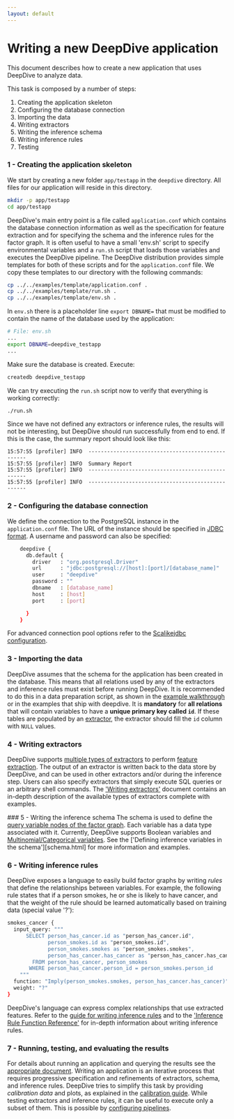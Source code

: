 ```yaml
---
layout: default
---
```


# Writing a new DeepDive application

This document describes how to create a new application that uses DeepDive to
analyze data.

This task is composed by a number of steps:

1. Creating the application skeleton
2. Configuring the database connection
3. Importing the data
4. Writing extractors
5. Writing the inference schema
6. Writing inference rules
7. Testing

### 1 - Creating the application skeleton

We start by creating a new folder `app/testapp` in the `deepdive` directory. All
files for our application will reside in this directory.

```bash
mkdir -p app/testapp
cd app/testapp
```

DeepDive's main entry point is a file called `application.conf` which contains
the database connection information as well as the specification for feature
extraction and for specifying the schema and the inference rules for the factor
graph. It is often useful to have a small 'env.sh' script to specify
environmental variables and a `run.sh` script that loads those variables and
executes the DeepDive pipeline. The DeepDive distribution provides simple
templates for both of these scripts and for the `application.conf` file. We copy
these templates to our directory with the following commands:

```bash
cp ../../examples/template/application.conf .
cp ../../examples/template/run.sh .
cp ../../examples/template/env.sh .
```

In `env.sh` there is a placeholder line `export DBNAME=` that must be modified
to contain the name of the database used by the application:

```bash
# File: env.sh
...
export DBNAME=deepdive_testapp
...
```

Make sure the database is created. Execute:
```bash
createdb deepdive_testapp
```

We can try executing the `run.sh` script now to verify that everything is
working correctly:

```bash
./run.sh
```
Since we have not defined any extractors or inference rules, the results will
not be interesting, but DeepDive should run successfully from end to end. If
this is the case, the summary report should look like this:

    15:57:55 [profiler] INFO  --------------------------------------------------
    15:57:55 [profiler] INFO  Summary Report
    15:57:55 [profiler] INFO  --------------------------------------------------
    15:57:55 [profiler] INFO  --------------------------------------------------

### 2 - Configuring the database connection

We define the connection to the PostgreSQL instance in the `application.conf`
file. The URL of the instance should be specified in [JDBC
format](http://jdbc.postgresql.org/documentation/80/connect.html). A username
and password can also be specified:

```bash
    deepdive {
      db.default {
        driver   : "org.postgresql.Driver"
        url      : "jdbc:postgresql://[host]:[port]/[database_name]"
        user     : "deepdive"
        password : ""
        dbname   : [database_name]
        host     : [host]
        port     : [port]

      }
    }
```

For advanced connection pool options refer to the [Scalikejdbc
configuration](http://scalikejdbc.org/documentation/configuration.html).

### <a name="loading" href="#"></a> 3 - Importing the data

DeepDive assumes that the schema for the application has been created in the
database. This means that all relations used by any of the extractors and inference
rules must exist before running DeepDive. It is recommended to do this in a data
preparation script, as shown in the [example
walkthrough](walkthrough/walkthrough.html) or in the examples that ship with
deepdive. It is **mandatory** for **all relations** that will contain variables
to have a **unique primary key called `id`**. If these tables are populated by
an [extractor](extractors.html), the extractor should fill the `id` column with
`NULL` values.

### <a name="extractors" href="#"></a> 4 - Writing extractors

DeepDive supports [multiple types of extractors](extractors.html) to perform
[feature extraction](overview.html#extractors). The output of an extractor is
written back to the data store by DeepDive, and can be used in other extractors
and/or during the inference step. Users can also specify extractors that simply
execute SQL queries or an arbitrary shell commands. The ['Writing
extractors'](extractors.html) document contains an in-depth description of the
available types of extractors complete with examples.

###<a name="schema" href="#"></a> 5 - Writing the inference schema
The schema is used to define the [query variable nodes of the factor
graph](../general/inference.html#variables). Each variable has a data type
associated with it. Currently, DeepDive supports Boolean variables and
[Multinomial/Categorical variables](schema.html#multinomial). See the ['Defining
inference variables in the schema'][schema.html] for more information and
examples.

### <a name="inference" href="#"></a> 6 - Writing inference rules

DeepDive exposes a language to easily build factor graphs by writing *rules*
that define the relationships between variables. For example, the following rule
states that if a person smokes, he or she is likely to have cancer, and that the
weight of the rule should be learned automatically based on training data
(special value '?'):

```bash
smokes_cancer {
  input_query: """
      SELECT person_has_cancer.id as "person_has_cancer.id",
             person_smokes.id as "person_smokes.id",
             person_smokes.smokes as "person_smokes.smokes",
             person_has_cancer.has_cancer as "person_has_cancer.has_cancer"
        FROM person_has_cancer, person_smokes
       WHERE person_has_cancer.person_id = person_smokes.person_id
    """
  function: "Imply(person_smokes.smokes, person_has_cancer.has_cancer)"
  weight: "?"
}
```

DeepDive's language can express complex relationships that use extracted
features. Refer to the [guide for writing inference rules](inference_rules.html)
and to the ['Inference Rule Function Reference'](inference_rule_functions.html)
for in-depth information about writing inference rules.

### 7 - Running, testing, and evaluating the results

For details about running an application and querying the results see the
[appropriate document](running.html). Writing an application is an iterative
process that requires progressive specification and refinements of extractors,
schema, and inference rules. DeepDive tries to simplify this task by providing
*calibration data* and plots, as explained in the [calibration
guide](calibration.html). While testing extractors and inference rules, it can be
useful to execute only a subset of them. This is possible by [configuring
pipelines](running.html#pipelines).


